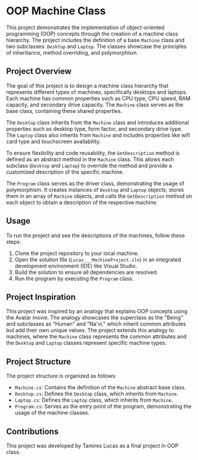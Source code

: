 # OOP Machine Class

This project demonstrates the implementation of object-oriented programming (OOP) concepts through the creation of a machine class hierarchy. The project includes the definition of a base `Machine` class and two subclasses: `Desktop` and `Laptop`. The classes showcase the principles of inheritance, method overriding, and polymorphism.

## Project Overview

The goal of this project is to design a machine class hierarchy that represents different types of machines, specifically desktops and laptops. Each machine has common properties such as CPU type, CPU speed, RAM capacity, and secondary drive capacity. The `Machine` class serves as the base class, containing these shared properties.

The `Desktop` class inherits from the `Machine` class and introduces additional properties such as desktop type, form factor, and secondary drive type. The `Laptop` class also inherits from `Machine` and includes properties like wifi card type and touchscreen availability.

To ensure flexibility and code reusability, the `GetDescription` method is defined as an abstract method in the `Machine` class. This allows each subclass (`Desktop` and `Laptop`) to override the method and provide a customized description of the specific machine.

The `Program` class serves as the driver class, demonstrating the usage of polymorphism. It creates instances of `Desktop` and `Laptop` objects, stores them in an array of `Machine` objects, and calls the `GetDescription` method on each object to obtain a description of the respective machine.

## Usage

To run the project and see the descriptions of the machines, follow these steps:

1. Clone the project repository to your local machine.
2. Open the solution file (`Lucas___MachineProject.sln`) in an integrated development environment (IDE) like Visual Studio.
3. Build the solution to ensure all dependencies are resolved.
4. Run the program by executing the `Program` class.

## Project Inspiration

This project was inspired by an analogy that explains OOP concepts using the Avatar movie. The analogy showcases the superclass as the "Being" and subclasses as "Human" and "Na'vi," which inherit common attributes but add their own unique values. The project extends this analogy to machines, where the `Machine` class represents the common attributes and the `Desktop` and `Laptop` classes represent specific machine types.

## Project Structure

The project structure is organized as follows:

- `Machine.cs`: Contains the definition of the `Machine` abstract base class.
- `Desktop.cs`: Defines the `Desktop` class, which inherits from `Machine`.
- `Laptop.cs`: Defines the `Laptop` class, which inherits from `Machine`.
- `Program.cs`: Serves as the entry point of the program, demonstrating the usage of the machine classes.

## Contributions

This project was developed by Tamires Lucas as a final project in OOP class. 



